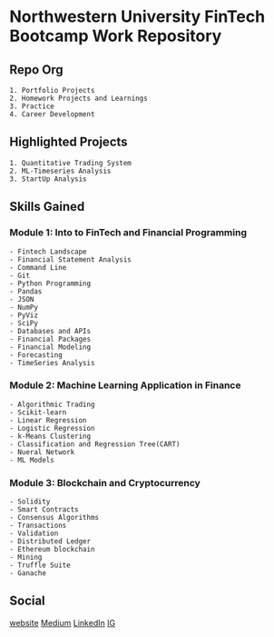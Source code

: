 # Northwestern University FinTech Bootcamp Work Repository

## Repo Org
    1. Portfolio Projects
    2. Homework Projects and Learnings
    3. Practice
    4. Career Development

## Highlighted Projects 
    1. Quantitative Trading System
    2. ML-Timeseries Analysis
    3. StartUp Analysis
    
    
## Skills Gained

### Module 1: Into to FinTech and Financial Programming
    - Fintech Landscape
    - Financial Statement Analysis
    - Command Line
    - Git
    - Python Programming
    - Pandas
    - JSON
    - NumPy
    - PyViz
    - SciPy
    - Databases and APIs
    - Financial Packages
    - Financial Modeling
    - Forecasting
    - TimeSeries Analysis

### Module 2: Machine Learning Application in Finance
    - Algorithmic Trading
    - Scikit-learn
    - Linear Regression
    - Logistic Regression
    - k-Means Clustering
    - Classification and Regression Tree(CART)
    - Nueral Network
    - ML Models
    
### Module 3: Blockchain and Cryptocurrency
    - Solidity
    - Smart Contracts
    - Consensus Algorithms
    - Transactions
    - Validation
    - Distributed Ledger
    - Ethereum blockchain
    - Mining
    - Truffle Suite
    - Ganache
    
    
## Social

[website](grantdepalma.com)
[Medium](https://medium.com/@grantdepalma)
[LinkedIn](https://www.linkedin.com/in/grant-depalma-159042167/)
[IG](https://www.instagram.com/grantdepalma/)
    

